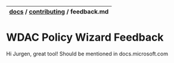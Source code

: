 | [docs](..)  / [contributing](.) / feedback.md
|:---|

# WDAC Policy Wizard Feedback
Hi Jurgen, great tool! Should be mentioned in docs.microsoft.com
